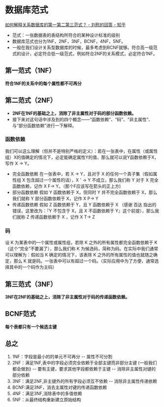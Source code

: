 # 数据库范式
[如何解释关系数据库的第一第二第三范式？ - 刘慰的回答 - 知乎](https://www.zhihu.com/question/24696366/answer/29189700)

* 范式：一张数据表的表结构所符合的某种设计标准的级别
* 数据库范式也分为1NF，2NF，3NF，BCNF，4NF，5NF。
* 一般在我们设计关系型数据库的时候，最多考虑到BCNF就够。符合高一级范式的设计，必定符合低一级范式，例如符合2NF的关系模式，必定符合1NF。

## 第一范式（1NF）
**符合1NF的关系中的每个属性都不可再分**

## 第二范式（2NF）
* **2NF在1NF的基础之上，消除了非主属性对于码的部分函数依赖。**
* 接下来对这句话中涉及到的四个概念——“函数依赖”、“码”、“非主属性”、与“部分函数依赖”进行一下解释。

### 函数依赖
我们可以这么理解（但并不是特别严格的定义）：若在一张表中，在属性（或属性组）X的值确定的情况下，必定能确定属性Y的值，那么就可以说Y函数依赖于X，写作 X → Y。
* 完全函数依赖
    在一张表中，若 X → Y，且对于 X 的任何一个真子集（假如属性组 X 包含超过一个属性的话），X ' → Y 不成立，那么我们称 Y 对于 X 完全函数依赖，记作 X F→ Y。（那个F应该写在箭头的正上方)
* 部分函数依赖
    假如 Y 函数依赖于 X，但同时 Y 并不完全函数依赖于 X，那么我们就称 Y 部分函数依赖于 X，记作 X P→ Y
* 传递函数依赖
    假如 Z 函数依赖于 Y，且 Y 函数依赖于 X （感谢 百达 指出的错误，这里改为：『Y 不包含于 X，且 X 不函数依赖于 Y』这个前提），那么我们就称 Z 传递函数依赖于 X ，记作 X T→ Z

### 码
设 K 为某表中的一个属性或属性组，若除 K 之外的所有属性都完全函数依赖于 K（这个“完全”不要漏了），那么我们称 K 为候选码，简称为码。在实际中我们通常可以理解为：假如当 K 确定的情况下，该表除 K 之外的所有属性的值也就随之确定，那么 K 就是码。一张表中可以有超过一个码。（实际应用中为了方便，通常选择其中的一个码作为主码）

## 第三范式（3NF）
**3NF在2NF的基础之上，消除了非主属性对于码的传递函数依赖。**

## BCNF范式
**每个表都只有一个候选主键**

## 总之
1. 1NF：字段是最小的的单元不可再分 -- 属性不可分割
1. 2NF：满足1NF,表中的字段必须完全依赖于全部主键而非部分主键 (一般我们都会做到) -- 要有主键，要求其他字段都依赖于主键 -- 消除非主属性对键的部分依赖
1. 3NF：满足2NF,非主键外的所有字段必须互不依赖 -- 消除非主属性传递依赖
1. BCNF:满足3NF，消去主属性对键的传递函数依赖
1. 4NF：满足3NF,消除表中的多值依赖
1. 5NF：从最终结构重新建立原始结构


